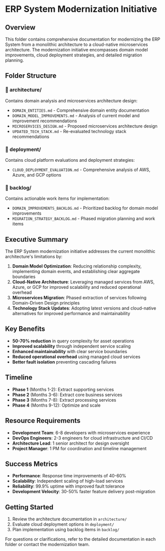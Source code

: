 # ERP System Modernization Initiative

## Overview

This folder contains comprehensive documentation for modernizing the ERP System from a monolithic architecture to a cloud-native microservices architecture. The modernization initiative encompasses domain model improvements, cloud deployment strategies, and detailed migration planning.

## Folder Structure

### 📁 architecture/
Contains domain analysis and microservices architecture design:
- `DOMAIN_ENTITIES.md` - Comprehensive domain entity documentation
- `DOMAIN_MODEL_IMPROVEMENTS.md` - Analysis of current model and improvement recommendations
- `MICROSERVICES_DESIGN.md` - Proposed microservices architecture design
- `UPDATED_TECH_STACK.md` - Re-evaluated technology stack recommendations

### 📁 deployment/
Contains cloud platform evaluations and deployment strategies:
- `CLOUD_DEPLOYMENT_EVALUATION.md` - Comprehensive analysis of AWS, Azure, and GCP options

### 📁 backlog/
Contains actionable work items for implementation:
- `DOMAIN_IMPROVEMENTS_BACKLOG.md` - Prioritized backlog for domain model improvements
- `MIGRATION_STRATEGY_BACKLOG.md` - Phased migration planning and work items


## Executive Summary

The ERP System modernization initiative addresses the current monolithic architecture's limitations by:

1. **Domain Model Optimization**: Reducing relationship complexity, implementing domain events, and establishing clear aggregate boundaries
2. **Cloud-Native Architecture**: Leveraging managed services from AWS, Azure, or GCP for improved scalability and reduced operational overhead
3. **Microservices Migration**: Phased extraction of services following Domain-Driven Design principles
4. **Technology Stack Updates**: Adopting latest versions and cloud-native alternatives for improved performance and maintainability

## Key Benefits

- **50-70% reduction** in query complexity for asset operations
- **Improved scalability** through independent service scaling
- **Enhanced maintainability** with clear service boundaries
- **Reduced operational overhead** using managed cloud services
- **Better fault isolation** preventing cascading failures

## Timeline

- **Phase 1** (Months 1-2): Extract supporting services
- **Phase 2** (Months 3-6): Extract core business services  
- **Phase 3** (Months 7-8): Extract processing services
- **Phase 4** (Months 9-12): Optimize and scale

## Resource Requirements

- **Development Team**: 6-8 developers with microservices experience
- **DevOps Engineers**: 2-3 engineers for cloud infrastructure and CI/CD
- **Architecture Lead**: 1 senior architect for design oversight
- **Project Manager**: 1 PM for coordination and timeline management

## Success Metrics

- **Performance**: Response time improvements of 40-60%
- **Scalability**: Independent scaling of high-load services
- **Reliability**: 99.9% uptime with improved fault tolerance
- **Development Velocity**: 30-50% faster feature delivery post-migration

## Getting Started

1. Review the architecture documentation in `architecture/`
2. Evaluate cloud deployment options in `deployment/`
3. Plan implementation using backlog items in `backlog/`

For questions or clarifications, refer to the detailed documentation in each folder or contact the modernization team.
